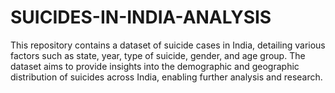# SUICIDES-IN-INDIA-ANALYSIS
 This repository contains a dataset of suicide cases in India, detailing various factors such as state, year, type of suicide, gender, and age group. The dataset aims to provide insights into the demographic and geographic distribution of suicides across India, enabling further analysis and research.
